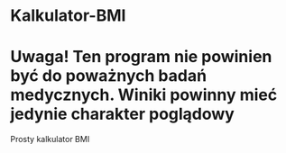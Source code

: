 # Kalkulator-BMI

# Uwaga! Ten program nie powinien być do poważnych badań medycznych. Winiki powinny mieć jedynie charakter poglądowy

Prosty kalkulator BMI

